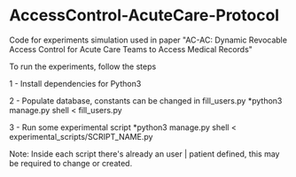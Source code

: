 # AccessControl-AcuteCare-Protocol
Code for experiments simulation used in paper "AC-AC: Dynamic Revocable Access Control for Acute Care Teams to Access Medical Records"

To run the experiments, follow the steps

1 - Install dependencies for Python3

2 - Populate database, constants can be changed in fill_users.py
*python3 manage.py shell < fill_users.py
 
3 - Run some experimental script
*python3 manage.py shell < experimental_scripts/SCRIPT_NAME.py

Note: Inside each script there's already an user | patient defined, this may be required to change or created.
